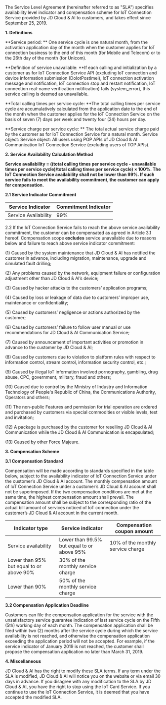 The Service Level Agreement (hereinafter referred to as "SLA") specifies availability level indicator and compensation scheme for IoT Connection Service provided by JD Cloud & AI to customers, and takes effect since September 25, 2019.

**1. Definitions**

**Service period: ** One service cycle is one natural month, from the activation application day of the month when the customer applies for IoT connection business to the end of this month (for Mobile and Telecom) or to the 26th day of the month (for Unicom).

**Definition of service unavailable: **If each calling and initialization by a customer as for IoT Connection Service API (excluding IoT connection and device information submission (DoIotPostImei), IoT connection activation message and notification, IoT connection stop and restart notification, IoT connection real-name verification notification) fails (system_error), this service calling is deemed as unavailable.

**Total calling times per service cycle: **The total calling times per service cycle are accumulatively calculated from the application date to the end of the month when the customer applies for the IoT Connection Service on the basis of seven (7) days per week and twenty four (24) hours per day.

**Service charge per service cycle: ** The total actual service charge paid by the customer as for IoT Connection Service for a natural month. Service object: Service object: All users using POP APIs of JD Cloud & AI Communication IoT Connection Service (excluding users of TOP APIs).

**2. Service Availability Calculation Method**

**Service availability = ((total calling times per service cycle - unavailable times per service cycle)/total calling times per service cycle) × 100%. The IoT Connection Service availability shall not be lower than 99%. If such service fails to meet the availability commitment, the customer can apply for compensation.**

**2.1 Service Indicator Commitment**

| Service Indicator   | Commitment Indicator |
| ---------- | -------- |
| Service Availability | 99%      |

 

2.2 If the IoT Connection Service fails to reach the above service availability commitment, the customer can be compensated as agreed in Article 3.1 hereof. Compensation scope **excludes** service unavailable due to reasons below and failure to reach above service indicator commitment:

(1) Caused by the system maintenance that JD Cloud & AI has notified the customer in advance, including migration, maintenance, upgrade and simulated fault drilling;

(2) Any problems caused by the network, equipment failure or configuration adjustment other than JD Cloud & AI’s device;

(3) Caused by hacker attacks to the customers’ application programs;

(4) Caused by loss or leakage of data due to customers’ improper use, maintenance or confidentiality;

(5) Caused by customers’ negligence or actions authorized by the customer;

(6) Caused by customers’ failure to follow user manual or use recommendations for JD Cloud & AI Communication Service;

(7) Caused by announcement of important activities or promotion in advance to the customer by JD Cloud & AI;

(8) Caused by customers due to violation to platform rules with respect to information control, stream control, information security control, etc.;

(9) Caused by illegal IoT information involved pornography, gambling, drug abuse, CPC, government, military, fraud and others;

(10) Caused due to control by the Ministry of Industry and Information Technology of People's Republic of China, the Communications Authority, Operators and others;

(11) The non-public Features and permission for trial operation are ordered and purchased by customers via special commodities or visible levels, test and invitation;

(12) A package is purchased by the customer for reselling JD Cloud & AI Communication while the JD Cloud & AI Communication is encapsulated;

(13) Caused by other Force Majeure.

**3. Compensation Scheme**

**3.1 Compensation Standard**

Compensation will be made according to standards specified in the table below, subject to the availability indicator of IoT Connection Service under the customer’s JD Cloud & AI account. The monthly compensation amount of IoT Connection Service under a customer’s JD Cloud & AI account shall not be superimposed. If the two compensation conditions are met at the same time, the highest compensation amount shall prevail. The compensation amount shall be subject to the corresponding ratio of the actual bill amount of services noticed of IoT connection under the customer’s JD Cloud & AI account in the current month.

| Indicator type                  | Service indicator                     |Compensation coupon amount     |
| ------------------------- | ---------------------------- | ------------------ |
| Service availability                | Lower than 99.5% but equal to or above 95% | 10% of the monthly service charge |
| Lower than 95% but equal to or above 90% | 30% of the monthly service charge           |                    |
| Lower than 90%                  | 50% of the monthly service charge      |                    |

 

**3.2 Compensation Application Deadline**

Customers can file the compensation application for the service with the unsatisfactory service guarantee indication of last service cycle on the Fifth (5th) working day of each month. The compensation application shall be filed within two (2) months after the service cycle during which the service availability is not reached, and otherwise the compensation application exceeding the application period will not be accepted. For example, if the service indicator of January 2019 is not reached, the customer shall propose the compensation application no later than March 31, 2019.

**4. Miscellaneous**

JD Cloud & AI has the right to modify these SLA terms. If any term under the SLA is modified, JD Cloud & AI will notice you on the website or via email 30 days in advance. If you disagree with any modification to the SLA by JD Cloud & AI, you have the right to stop using the IoT Card Service. If you continue to use the IoT Connection Service, it is deemed that you have accepted the modified SLA.
